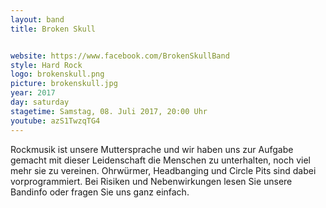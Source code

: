 ```yaml
---
layout: band
title: Broken Skull


website: https://www.facebook.com/BrokenSkullBand
style: Hard Rock
logo: brokenskull.png
picture: brokenskull.jpg
year: 2017
day: saturday
stagetime: Samstag, 08. Juli 2017, 20:00 Uhr
youtube: azS1TwzqTG4
---
```

Rockmusik ist unsere Muttersprache und wir haben uns zur Aufgabe gemacht mit dieser Leidenschaft die Menschen zu unterhalten, noch viel mehr sie zu vereinen. Ohrwürmer, Headbanging und Circle Pits sind dabei vorprogrammiert. Bei Risiken und Nebenwirkungen lesen Sie unsere Bandinfo oder fragen Sie uns ganz einfach.
